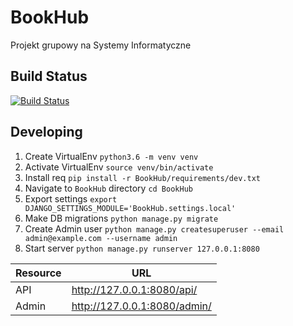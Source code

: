 # BookHub
Projekt grupowy na Systemy Informatyczne

## Build Status
[![Build Status](https://travis-ci.org/rogemus/BookHub.svg?branch=master)](https://travis-ci.org/rogemus/BookHub)

## Developing
1. Create VirtualEnv ```python3.6 -m venv venv```
2. Activate VirtualEnv ```source venv/bin/activate```
3. Install req ```pip install -r BookHub/requirements/dev.txt```
4. Navigate to ```BookHub``` directory ```cd BookHub```
5. Export settings ```export DJANGO_SETTINGS_MODULE='BookHub.settings.local'```
6. Make DB migrations ```python manage.py migrate```
7. Create Admin user ```python manage.py createsuperuser --email admin@example.com --username admin```
8. Start server ```python manage.py runserver 127.0.0.1:8080```

Resource | URL
--- | ---
API|http://127.0.0.1:8080/api/
Admin|http://127.0.0.1:8080/admin/


